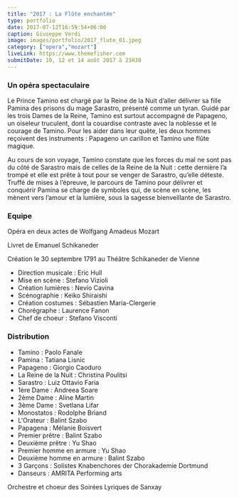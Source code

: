 ```yaml
---
title: "2017 : La Flûte enchantée"
type: portfolio
date: 2017-07-12T16:59:54+06:00
caption: Giuseppe Verdi
image: images/portfolio/2017_flute_01.jpeg
category: ["opera","mozart"]
liveLink: https://www.themefisher.com
submitDate: 10, 12 et 14 août 2017 à 21H30
---
```

### Un opéra spectaculaire

Le Prince Tamino est chargé par la Reine de la Nuit d’aller délivrer sa fille Pamina des prisons du mage Sarastro, présenté comme un tyran. Guidé par les trois Dames de la Reine, Tamino est surtout accompagné de Papageno, un oiseleur truculent, dont la couardise contraste avec la noblesse et le courage de Tamino. Pour les aider dans leur quête, les deux hommes reçoivent des instruments : Papageno un carillon et Tamino une flûte magique.

Au cours de son voyage, Tamino constate que les forces du mal ne sont pas du côté de Sarastro mais de celles de la Reine de la Nuit : cette dernière l’a trompé et elle est prête à tout pour se venger de Sarastro, qu’elle déteste. Truffé de mises à l’épreuve, le parcours de Tamino pour délivrer et conquérir Pamina se charge de symboles qui, de scène en scène, les mènent vers l’amour et la lumière, sous la sagesse bienveillante de Sarastro.

### Equipe

Opéra en deux actes de Wolfgang Amadeus Mozart

Livret de Emanuel Schikaneder

Création le 30 septembre 1791 au Théâtre Schikaneder de Vienne


- Direction musicale : Eric Hull
- Mise en scène : Stefano Vizioli
- Création lumières : Nevio Cavina
- Scénographie : Keiko Shiraishi
- Création costumes : Sébastien Maria-Clergerie
- Chorégraphe : Laurence Fanon
- Chef de choeur : Stefano Visconti

### Distribution

- Tamino : Paolo Fanale	
- Pamina : Tatiana Lisnic	
- Papageno : Giorgio Caoduro	
- La Reine de la Nuit : Christina Poulitsi	
- Sarastro : Luiz Ottavio Faria	
- 1ère Dame : Andreea Soare	
- 2ème Dame : Aline Martin	
- 3ème Dame : Svetlana Lifar	
- Monostatos : Rodolphe Briand	
- L'Orateur : Balint Szabo	
- Papagena : Mélanie Boisvert	
- Premier prêtre : Balint Szabo	
- Deuxième prêtre : Yu Shao	
- Premier homme en armure : Yu Shao	
- Deuxième homme en armure : Balint Szabo	
- 3 Garçons : Solistes Knabenchores der Chorakademie Dortmund	
- Danseurs : AMRITA Performing arts	


Orchestre et choeur des Soirées Lyriques de Sanxay
